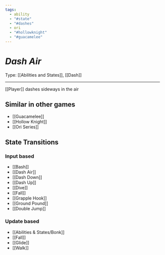```yaml
---
tags:
  - ability
  - "#state"
  - "#dashes"
  - ori
  - "#hollowknight"
  - "#guacamelee"
---
```

# _Dash Air_

Type: [[Abilities and States]], [[Dash]]

----


[[Player]] dashes sideways in the air


## Similar in other games

* [[Guacamelee]]
* [[Hollow Knight]]
* [[Ori Series]]


## State Transitions

### Input based

* [[Bash]]
* [[Dash Air]]
* [[Dash Down]]
* [[Dash Up]]
* [[Dive]]
* [[Fall]]
* [[Grapple Hook]]
* [[Ground Pound]]
* [[Double Jump]]

### Update based

* [[Abilities & States/Bonk]]
* [[Fall]]
* [[Glide]]
* [[Walk]]